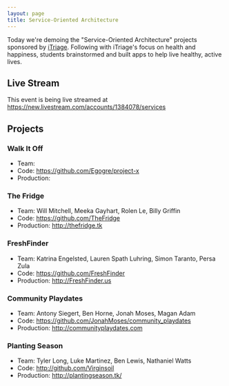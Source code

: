 ```yaml
---
layout: page
title: Service-Oriented Architecture
---
```


Today we're demoing the "Service-Oriented Architecture" projects sponsored by [iTriage](http://itriage.com). Following with iTriage's focus on health and happiness, students brainstormed and built apps to help live healthy, active lives.

## Live Stream

This event is being live streamed at https://new.livestream.com/accounts/1384078/services

## Projects

### Walk It Off

* Team: 
* Code: https://github.com/Egogre/project-x
* Production: 

### The Fridge

* Team: Will Mitchell, Meeka Gayhart, Rolen Le, Billy Griffin
* Code: https://github.com/TheFridge
* Production: http://thefridge.tk

### FreshFinder

* Team: Katrina Engelsted, Lauren Spath Luhring, Simon Taranto, Persa Zula
* Code: https://github.com/FreshFinder
* Production: http://FreshFinder.us

### Community Playdates

* Team: Antony Siegert, Ben Horne, Jonah Moses, Magan Adam
* Code: https://github.com/JonahMoses/community_playdates
* Production: http://communityplaydates.com

### Planting Season

* Team: Tyler Long, Luke Martinez, Ben Lewis, Nathaniel Watts
* Code: http://github.com/Virginsoil
* Production: http://plantingseason.tk/


